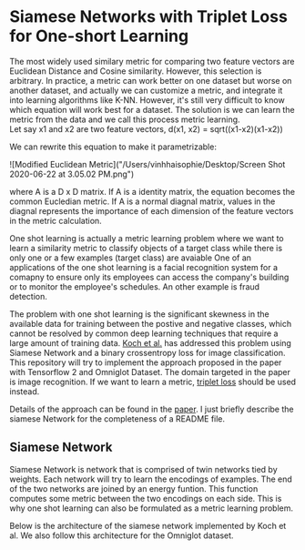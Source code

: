 # Siamese Networks with Triplet Loss for One-short Learning

The most widely used similary metric for comparing two feature vectors are Euclidean Distance and Cosine similarity. However, this selection is arbitrary. In practice, a metric can work better on one dataset but worse  on another dataset, and actually we can customize a metric, and integrate it into learning algorithms like K-NN. However, it's still very difficult to know which equation will work best for a dataset. The solution is we can learn the metric from the data and we call this process  metric learning.   
Let say x1 and x2 are two feature vectors, 
  d(x1, x2) = sqrt((x1-x2)(x1-x2))

We can rewrite this equation to make it parametrizable:

![Modified Euclidean Metric]("/Users/vinhhaisophie/Desktop/Screen Shot 2020-06-22 at 3.05.02 PM.png")

where A is a D x D matrix. If A is a identity matrix, the equation becomes the common Eucledian metric. If A is a normal diagnal matrix, values in the diagnal represents the importance of each dimension of the feature vectors in the metric calculation.

One shot learning is actually a metric learning problem where we want to learn a similarity metric to classify objects of a target class while there is only one or a few examples (target class) are avaiable
One of an applications of the one shot learning is a facial recognition system for a comapny to ensure only its employees can access the company's building or to monitor the employee's schedules. An other example is fraud detection.

The problem with one shot learning is the significant skewness in the available data for training between the postive and negative classes, which cannot be resolved by common deep learning techniques that require a large amount of training data. [Koch et al.](https://www.cs.cmu.edu/~rsalakhu/papers/oneshot1.pdf) has addressed this problem using Siamese Network and a binary crossentropy loss for image classification. This repository will try to implement the approach proposed in the paper with Tensorflow 2 and Omniglot Dataset. The domain targeted in the paper is image recognition. If we want to learn a metric, [triplet loss](https://omoindrot.github.io/triplet-loss) should be used instead.

Details of the approach can be found in the [paper](https://www.cs.cmu.edu/~rsalakhu/papers/oneshot1.pdf). I just briefly describe the siamese Network for the completeness of a README file.

## Siamese Network

Siamese Network is network that is comprised of twin networks tied by weights. Each network will try to learn the encodings of examples. The end of the two networks are joined by an energy funtion. This function computes some metric between the two encodings on each side. This is why one shot learning can also be formulated as a metric learning problem.  

Below is the architecture of the siamese network implemented by Koch et al. We also follow this architecture for the Omniglot dataset.
